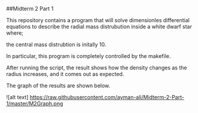 ##Midterm 2 Part 1

This repository contains a program that will solve dimensionles differential equations to describe the radial mass distrubution inside a white dwarf star where;

the central mass distrubtion is initally 10. 

In particular, this program is completely controlled by the makefile. 

After running the script, the result shows how the density changes as the radius increases, and it comes out as expected. 

The graph of the results are shown below.

![alt text] https://raw.githubusercontent.com/ayman-ali/Midterm-2-Part-1/master/M2Graph.png
